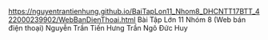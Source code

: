 https://nguyentrantienhung.github.io/BaiTapLon11_Nhom8_DHCNTT17BTT_422000239902/WebBanDienThoai.html
Bài Tập Lớn 11 Nhóm 8 (Web bán điện thoại)
Nguyễn Trần Tiến Hưng
Trần Ngô Đức Huy 
